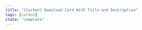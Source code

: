 ```yaml
---
title: "[Carbon] Download Card With Title and Description"
tags: [carbon]
state: "complete"
---
```


